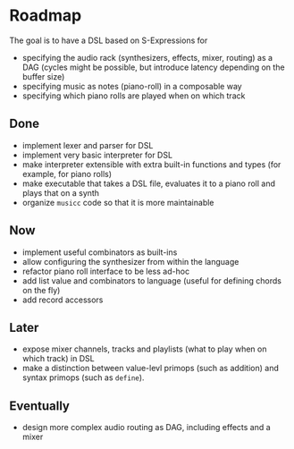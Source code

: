 # Roadmap

The goal is to have a DSL based on S-Expressions for

- specifying the audio rack (synthesizers, effects, mixer, routing) as a DAG (cycles might be possible, but introduce latency depending on the buffer size)
- specifying music as notes (piano-roll) in a composable way
- specifying which piano rolls are played when on which track

## Done

- implement lexer and parser for DSL
- implement very basic interpreter for DSL
- make interpreter extensible with extra built-in functions and types
  (for example, for piano rolls)
- make executable that takes a DSL file, evaluates it to a piano roll and plays that on a synth
- organize `musicc` code so that it is more maintainable

## Now

- implement useful combinators as built-ins
- allow configuring the synthesizer from within the language
- refactor piano roll interface to be less ad-hoc
- add list value and combinators to language (useful for defining chords on the fly)
- add record accessors

## Later

- expose mixer channels, tracks and playlists (what to play when on which track) in DSL
- make a distinction between value-levl primops (such as addition) and syntax primops (such as `define`).

## Eventually

- design more complex audio routing as DAG, including effects and a mixer
